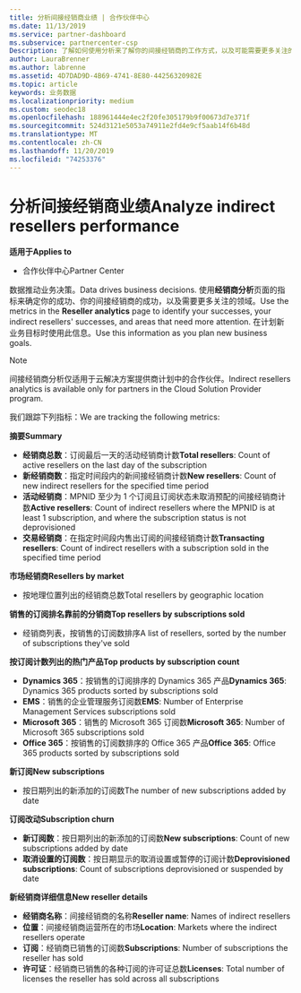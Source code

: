 ```yaml
---
title: 分析间接经销商业绩 | 合作伙伴中心
ms.date: 11/13/2019
ms.service: partner-dashboard
ms.subservice: partnercenter-csp
Description: 了解如何使用分析来了解你的间接经销商的工作方式，以及可能需要更多关注的区域。
author: LauraBrenner
ms.author: labrenne
ms.assetid: 4D7DAD9D-4B69-4741-8E80-44256320982E
ms.topic: article
keywords: 业务数据
ms.localizationpriority: medium
ms.custom: seodec18
ms.openlocfilehash: 188961444e4ec2f20fe305179b9f00673d7e371f
ms.sourcegitcommit: 524d3121e5053a74911e2fd4e9cf5aab14f6b48d
ms.translationtype: MT
ms.contentlocale: zh-CN
ms.lasthandoff: 11/20/2019
ms.locfileid: "74253376"
---
```

# <a name="analyze-indirect-resellers-performance"></a><span data-ttu-id="1b0e9-104">分析间接经销商业绩</span><span class="sxs-lookup"><span data-stu-id="1b0e9-104">Analyze indirect resellers performance</span></span> 

<span data-ttu-id="1b0e9-105">**适用于**</span><span class="sxs-lookup"><span data-stu-id="1b0e9-105">**Applies to**</span></span>

- <span data-ttu-id="1b0e9-106">合作伙伴中心</span><span class="sxs-lookup"><span data-stu-id="1b0e9-106">Partner Center</span></span>

<span data-ttu-id="1b0e9-107">数据推动业务决策。</span><span class="sxs-lookup"><span data-stu-id="1b0e9-107">Data drives business decisions.</span></span> <span data-ttu-id="1b0e9-108">使用**经销商分析**页面的指标来确定你的成功、你的间接经销商的成功，以及需要更多关注的领域。</span><span class="sxs-lookup"><span data-stu-id="1b0e9-108">Use the metrics in the **Reseller analytics** page to identify your successes, your indirect resellers' successes, and areas that need more attention.</span></span> <span data-ttu-id="1b0e9-109">在计划新业务目标时使用此信息。</span><span class="sxs-lookup"><span data-stu-id="1b0e9-109">Use this information as you plan new business goals.</span></span>

> [!NOTE]
> <span data-ttu-id="1b0e9-110">间接经销商分析仅适用于云解决方案提供商计划中的合作伙伴。</span><span class="sxs-lookup"><span data-stu-id="1b0e9-110">Indirect resellers analytics is available only for partners in the Cloud Solution Provider program.</span></span>

<span data-ttu-id="1b0e9-111">我们跟踪下列指标：</span><span class="sxs-lookup"><span data-stu-id="1b0e9-111">We are tracking the following metrics:</span></span>

<span data-ttu-id="1b0e9-112">**摘要**</span><span class="sxs-lookup"><span data-stu-id="1b0e9-112">**Summary**</span></span>  
 - <span data-ttu-id="1b0e9-113">**经销商总数**：订阅最后一天的活动经销商计数</span><span class="sxs-lookup"><span data-stu-id="1b0e9-113">**Total resellers**: Count of active resellers on the last day of the subscription</span></span>  
 - <span data-ttu-id="1b0e9-114">**新经销商数**：指定时间段内的新间接经销商计数</span><span class="sxs-lookup"><span data-stu-id="1b0e9-114">**New resellers**: Count of new indirect resellers for the specified time period</span></span>  
 - <span data-ttu-id="1b0e9-115">**活动经销商**：MPNID 至少为 1 个订阅且订阅状态未取消预配的间接经销商计数</span><span class="sxs-lookup"><span data-stu-id="1b0e9-115">**Active resellers**: Count of indirect resellers where the MPNID is at least 1 subscription, and where the subscription status is not deprovisioned</span></span>  
 - <span data-ttu-id="1b0e9-116">**交易经销商**：在指定时间段内售出订阅的间接经销商计数</span><span class="sxs-lookup"><span data-stu-id="1b0e9-116">**Transacting resellers**: Count of indirect resellers with a subscription sold in the specified time period</span></span>  

<span data-ttu-id="1b0e9-117">**市场经销商**</span><span class="sxs-lookup"><span data-stu-id="1b0e9-117">**Resellers by market**</span></span>  
 - <span data-ttu-id="1b0e9-118">按地理位置列出的经销商总数</span><span class="sxs-lookup"><span data-stu-id="1b0e9-118">Total resellers by geographic location</span></span>  

<span data-ttu-id="1b0e9-119">**销售的订阅排名靠前的分销商**</span><span class="sxs-lookup"><span data-stu-id="1b0e9-119">**Top resellers by subscriptions sold**</span></span>
 - <span data-ttu-id="1b0e9-120">经销商列表，按销售的订阅数排序</span><span class="sxs-lookup"><span data-stu-id="1b0e9-120">A list of resellers, sorted by the number of subscriptions they've sold</span></span>  

<span data-ttu-id="1b0e9-121">**按订阅计数列出的热门产品**</span><span class="sxs-lookup"><span data-stu-id="1b0e9-121">**Top products by subscription count**</span></span>  
 - <span data-ttu-id="1b0e9-122">**Dynamics 365**：按销售的订阅排序的 Dynamics 365 产品</span><span class="sxs-lookup"><span data-stu-id="1b0e9-122">**Dynamics 365**: Dynamics 365 products sorted by subscriptions sold</span></span>  
 - <span data-ttu-id="1b0e9-123">**EMS**：销售的企业管理服务订阅数</span><span class="sxs-lookup"><span data-stu-id="1b0e9-123">**EMS**: Number of Enterprise Management Services subscriptions sold</span></span>  
 - <span data-ttu-id="1b0e9-124">**Microsoft 365**：销售的 Microsoft 365 订阅数</span><span class="sxs-lookup"><span data-stu-id="1b0e9-124">**Microsoft 365**: Number of Microsoft 365 subscriptions sold</span></span>  
 - <span data-ttu-id="1b0e9-125">**Office 365**：按销售的订阅数排序的 Office 365 产品</span><span class="sxs-lookup"><span data-stu-id="1b0e9-125">**Office 365**: Office 365 products sorted by subscriptions sold</span></span>  

<span data-ttu-id="1b0e9-126">**新订阅**</span><span class="sxs-lookup"><span data-stu-id="1b0e9-126">**New subscriptions**</span></span>  
 - <span data-ttu-id="1b0e9-127">按日期列出的新添加的订阅数</span><span class="sxs-lookup"><span data-stu-id="1b0e9-127">The number of new subscriptions added by date</span></span>  

<span data-ttu-id="1b0e9-128">**订阅改动**</span><span class="sxs-lookup"><span data-stu-id="1b0e9-128">**Subscription churn**</span></span>  
 - <span data-ttu-id="1b0e9-129">**新订阅数**：按日期列出的新添加的订阅数</span><span class="sxs-lookup"><span data-stu-id="1b0e9-129">**New subscriptions**: Count of new subscriptions added by date</span></span>  
 - <span data-ttu-id="1b0e9-130">**取消设置的订阅数**：按日期显示的取消设置或暂停的订阅计数</span><span class="sxs-lookup"><span data-stu-id="1b0e9-130">**Deprovisioned subscriptions**: Count of subscriptions deprovisioned or suspended by date</span></span>  

<span data-ttu-id="1b0e9-131">**新经销商详细信息**</span><span class="sxs-lookup"><span data-stu-id="1b0e9-131">**New reseller details**</span></span>  
 - <span data-ttu-id="1b0e9-132">**经销商名称**：间接经销商的名称</span><span class="sxs-lookup"><span data-stu-id="1b0e9-132">**Reseller name**: Names of indirect resellers</span></span>  
 - <span data-ttu-id="1b0e9-133">**位置**：间接经销商运营所在的市场</span><span class="sxs-lookup"><span data-stu-id="1b0e9-133">**Location**: Markets where the indirect resellers operate</span></span>  
 - <span data-ttu-id="1b0e9-134">**订阅**：经销商已销售的订阅数</span><span class="sxs-lookup"><span data-stu-id="1b0e9-134">**Subscriptions**: Number of subscriptions the reseller has sold</span></span>  
 - <span data-ttu-id="1b0e9-135">**许可证**：经销商已销售的各种订阅的许可证总数</span><span class="sxs-lookup"><span data-stu-id="1b0e9-135">**Licenses**: Total number of licenses the reseller has sold across all subscriptions</span></span>  
  
  